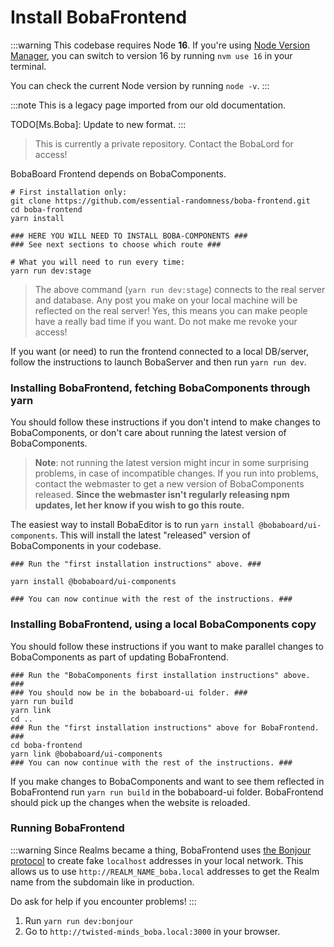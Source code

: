 # Install BobaFrontend

:::warning
This codebase requires Node **16**. If you're using [Node Version Manager](https://github.com/nvm-sh/nvm), you can switch to version 16 by running `nvm use 16` in your terminal.

You can check the current Node version by running `node -v`.
:::

:::note
This is a legacy page imported from our old documentation.

TODO[Ms.Boba]: Update to new format.
:::

> This is currently a private repository. Contact the BobaLord for access!

BobaBoard Frontend depends on BobaComponents.

```
# First installation only:
git clone https://github.com/essential-randomness/boba-frontend.git
cd boba-frontend
yarn install

### HERE YOU WILL NEED TO INSTALL BOBA-COMPONENTS ###
### See next sections to choose which route ###

# What you will need to run every time:
yarn run dev:stage
```

> The above command (`yarn run dev:stage`) connects to the real server and database. Any post you make on your local machine will be reflected on the real server! Yes, this means you can make people have a really bad time if you want.
> Do not make me revoke your access!

If you want (or need) to run the frontend connected to a local DB/server, follow the instructions to launch BobaServer and then run `yarn run dev`.

### Installing BobaFrontend, fetching BobaComponents through yarn

You should follow these instructions if you don't intend to make changes to BobaComponents, or don't care about running the latest version of BobaComponents.

> **Note**: not running the latest version might incur in some surprising problems, in case of incompatible changes. If you run into problems, contact the webmaster to get a new version of BobaComponents released. **Since the webmaster isn't regularly releasing npm updates, let her know if you wish to go this route.**

The easiest way to install BobaEditor is to run `yarn install @bobaboard/ui-components`. This will install the latest "released" version of BobaComponents in your codebase.

```
### Run the "first installation instructions" above. ###

yarn install @bobaboard/ui-components

### You can now continue with the rest of the instructions. ###
```

### Installing BobaFrontend, using a local BobaComponents copy

You should follow these instructions if you want to make parallel changes to BobaComponents as part of updating BobaFrontend.

```
### Run the "BobaComponents first installation instructions" above. ###
### You should now be in the bobaboard-ui folder. ###
yarn run build
yarn link
cd ..
### Run the "first installation instructions" above for BobaFrontend. ###
cd boba-frontend
yarn link @bobaboard/ui-components
### You can now continue with the rest of the instructions. ###
```

If you make changes to BobaComponents and want to see them reflected in BobaFrontend run `yarn run build` in the bobaboard-ui folder. BobaFrontend should pick up the changes when the website is reloaded.

### Running BobaFrontend

:::warning
Since Realms became a thing, BobaFrontend uses [the Bonjour protocol](https://softwarekeep.com/help-center/what-is-bonjour-service-on-windows-10) to create fake `localhost` addresses in your local network. This allows us to use `http://REALM_NAME_boba.local` addresses to get the Realm name from the
subdomain like in production.

Do ask for help if you encounter problems!
:::

1. Run `yarn run dev:bonjour`
2. Go to `http://twisted-minds_boba.local:3000` in your browser.

